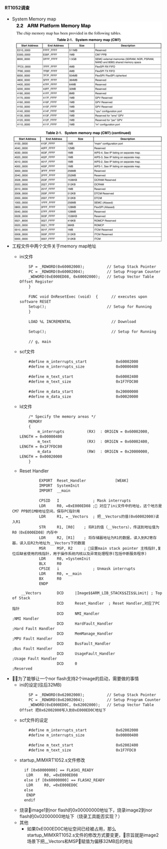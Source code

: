 #### RT1052调查
- System Memory map
![](./images/RT1052_memory_map.png)
![](./images/RT1052_memory_map_tail.png)
- 工程文件中两个文件关于memory map地址
    - ini文件
        ```FUNC void Setup (void) {
            SP = _RDWORD(0x60002000);          // Setup Stack Pointer
            PC = _RDWORD(0x60002004);          // Setup Program Counter
            _WDWORD(0xE000ED08, 0x60002000);   // Setup Vector Table Offset Register
            }

            FUNC void OnResetExec (void)  {      // executes upon software RESET
            Setup();                           // Setup for Running
            }

            LOAD %L INCREMENTAL                  // Download

            Setup();                             // Setup for Running

            // g, main
        ```
    - scf文件
        ```
            #define m_interrupts_start             0x60002000
            #define m_interrupts_size              0x00000400

            #define m_text_start                   0x60002400
            #define m_text_size                    0x1F7FDC00

            #define m_data_start                   0x20000000
            #define m_data_size                    0x00020000
        ```

    - ld文件
        ```
            /* Specify the memory areas */
            MEMORY
            {
                m_interrupts          (RX)  : ORIGIN = 0x60002000, LENGTH = 0x00000400
                m_text                (RX)  : ORIGIN = 0x60002400, LENGTH = 0x1F7FDC00
                m_data                (RW)  : ORIGIN = 0x20000000, LENGTH = 0x00020000
            }
        ```
   - Reset Handler
    ```Reset_Handler   PROC
                EXPORT  Reset_Handler             [WEAK]
                IMPORT  SystemInit
                IMPORT  __main

                CPSID   I               ; Mask interrupts
                LDR     R0, =0xE000ED08 ; 对应了ini文件中的地址，这个地方是CM7 PPB的1MB地址空间，保存PC指针用
                LDR     R1, =__Vectors  ; 把__Vectors的值(0x60002000)读入R1
                STR     R1, [R0]    ; 将R1的值（__Vectors），传送到地址值为R0（0xE000ED08）内存中
                LDR     R2, [R1]    ; 将存储器地址为R1的数据，读入到R2寄存器，读入后R2为地址为__Vectors下的数据
                MSR     MSP, R2     ; 设置main stack pointer 主栈指针,复位后缺省使用的栈指针，用于操作系统内核以及异常处理程序(包括中断服务程序)
                LDR     R0, =SystemInit
                BLX     R0
                CPSIE   i               ; Unmask interrupts
                LDR     R0, =__main
                BX      R0
                ENDP
    
    ```
    ```IMPORT  |Image$$ARM_LIB_STACK$$ZI$$Limit|
        __Vectors       DCD     |Image$$ARM_LIB_STACK$$ZI$$Limit| ; Top of Stack
                        DCD     Reset_Handler  ; Reset Handler,对应了PC指针
                        DCD     NMI_Handler                         ;NMI Handler
                        DCD     HardFault_Handler                   ;Hard Fault Handler
                        DCD     MemManage_Handler                   ;MPU Fault Handler
                        DCD     BusFault_Handler                    ;Bus Fault Handler
                        DCD     UsageFault_Handler                  ;Usage Fault Handler
                        DCD     0                                   ;Reserved

    ```
- 为了能够让一个nor flash支持2个image的启动，需要做的事情
    - ini的设定(往后32MB)
        ```
            SP = _RDWORD(0x62002000);          // Setup Stack Pointer
            PC = _RDWORD(0x62002004);          // Setup Program Counter
            _WDWORD(0xE000ED0C, 0x62002000);   // Setup Vector Table Offset 把0x62002000写入到0xE000ED0C地址下
        ```
    - scf文件的设定
        ```
            #define m_interrupts_start             0x62002000
            #define m_interrupts_size              0x00000400

            #define m_text_start                   0x62002400
            #define m_text_size                    0x1F7FDC0
        ```
    - startup_MIMXRT1052.s文件修改
        ``` 
          if [0x60000000] == FLASH1_READY
           LDR     R0, =0xE000ED08 
          else if [0x60000000] == FLASH2_READY
           LDR     R0, =0xE000ED0C 
          else
           ENDP 
          endif
        ```
    - 烧录image1到nor flash的0x00000000地址下，烧录image2到nor flash的0x02000000地址下（烧录工具能否实现？）
    - 其他
        - 如果0xE000ED0C地址空间已经被占用，那么startup_MIMXRT1052.s文件的修改方式要变更，宗旨就是image2场景下把__Vectors和MSP赋值为偏移32MB后的地址
